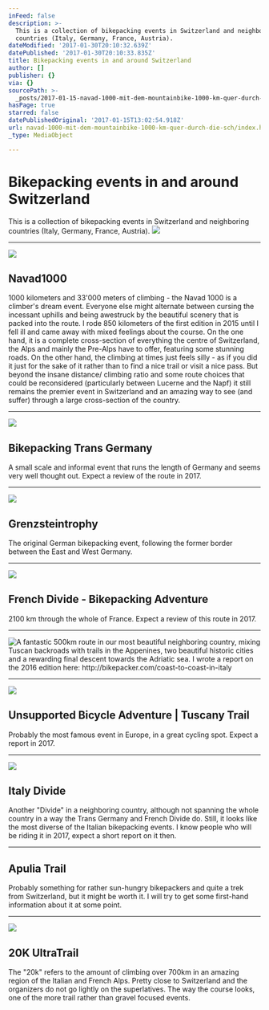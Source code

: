 ```yaml
---
inFeed: false
description: >-
  This is a collection of bikepacking events in Switzerland and neighboring
  countries (Italy, Germany, France, Austria).
dateModified: '2017-01-30T20:10:32.639Z'
datePublished: '2017-01-30T20:10:33.835Z'
title: Bikepacking events in and around Switzerland
author: []
publisher: {}
via: {}
sourcePath: >-
  _posts/2017-01-15-navad-1000-mit-dem-mountainbike-1000-km-quer-durch-die-sch.md
hasPage: true
starred: false
datePublishedOriginal: '2017-01-15T13:02:54.918Z'
url: navad-1000-mit-dem-mountainbike-1000-km-quer-durch-die-sch/index.html
_type: MediaObject

---
```

# Bikepacking events in and around Switzerland

This is a collection of bikepacking events in Switzerland and neighboring countries (Italy, Germany, France, Austria).
![](https://the-grid-user-content.s3-us-west-2.amazonaws.com/864bf522-5585-4ab9-ba0d-99919a8b591f.jpg)

---

<article style=""><img src="https://s3-us-west-2.amazonaws.com/the-grid-img/p/0775fbc2ef0355fa8a4e09c8f3478afaa3319d42.png" /><h1>Navad1000</h1><p>1000 kilometers and 33'000 meters of climbing - the Navad 1000 is a climber's dream event. Everyone else might alternate between cursing the incessant uphills and being awestruck by the beautiful scenery that is packed into the route. I rode 850 kilometers of the first edition in 2015 until I fell ill and came away with mixed feelings about the course. On the one hand, it is a complete cross-section of everything the centre of Switzerland, the Alps and mainly the Pre-Alps have to offer, featuring some stunning roads. On the other hand, the climbing at times just feels silly - as if you did it just for the sake of it rather than to find a nice trail or visit a nice pass. But beyond the insane distance/ climbing ratio and some route choices that could be reconsidered (particularly between Lucerne and the Napf) it still remains the premier event in Switzerland and an amazing way to see (and suffer) through a large cross-section of the country.</p></article>

---

<article style=""><img src="https://s3-us-west-2.amazonaws.com/the-grid-img/p/7e94f1a37332ef93b9fcf7a60892182de9e526ac.jpg" /><h1>Bikepacking Trans Germany</h1><p>A small scale and informal event that runs the length of Germany and seems very well thought out. Expect a review of the route in 2017.</p></article>

---

<article style=""><img src="https://s3-us-west-2.amazonaws.com/the-grid-img/p/486dbbc04860ec9c4fbebd834c4a8c3c3f8f910c.png" /><h1>Grenzsteintrophy</h1><p>The original German bikepacking event, following the former border between the East and West Germany.</p></article>

---

<article style=""><img src="https://s3-us-west-2.amazonaws.com/the-grid-img/p/09db1e70151cb11ecdcb7df8bd88e29d5c61cad3.jpg" /><h1>French Divide - Bikepacking Adventure</h1><p>2100 km through the whole of France. Expect a review of this route in 2017.</p></article>

---

![A fantastic 500km route in our most beautiful neighboring country, mixing Tuscan backroads with trails in the Appenines, two beautiful historic cities and a rewarding final descent towards the Adriatic sea. I wrote a report on the 2016 edition here: http://bikepacker.com/coast-to-coast-in-italy ](https://the-grid-user-content.s3-us-west-2.amazonaws.com/3491be2f-03e2-4143-a4b0-59269309251e.jpg)

---

<article style=""><img src="https://s3-us-west-2.amazonaws.com/the-grid-img/p/f88f9deab8d998bb6168c1c99dc0ae1c9af51d6f.jpg" /><h1>Unsupported Bicycle Adventure | Tuscany Trail</h1><p>Probably the most famous event in Europe, in a great cycling spot. Expect a report in 2017.</p></article>

---

<article style=""><img src="https://s3-us-west-2.amazonaws.com/the-grid-img/p/cef711be117105f4094f3a1718f13fa3566ceeec.png" /><h1>Italy Divide</h1><p>Another "Divide" in a neighboring country, although not spanning the whole country in a way the Trans Germany and French Divide do. Still, it looks like the most diverse of the Italian bikepacking events. I know people who will be riding it in 2017, expect a short report on it then.</p></article>

---

<article style=""><h1>Apulia Trail</h1><p>Probably something for rather sun-hungry bikepackers and quite a trek from Switzerland, but it might be worth it. I will try to get some first-hand information about it at some point.</p></article>

---

<article style=""><img src="https://s3-us-west-2.amazonaws.com/the-grid-img/p/3a0472876f951f22931f5aeaa56b08666f63490d.jpg" /><h1>20K UltraTrail</h1><p>The "20k" refers to the amount of climbing over 700km in an amazing region of the Italian and French Alps. Pretty close to Switzerland and the organizers do not go lightly on the superlatives. The way the course looks, one of the more trail rather than gravel focused events.</p></article>